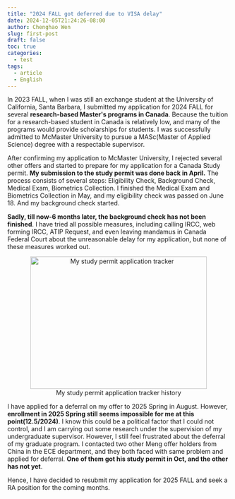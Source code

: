 ```yaml
---
title: "2024 FALL got deferred due to VISA delay"
date: 2024-12-05T21:24:26-08:00
author: Chenghao Wen
slug: first-post
draft: false
toc: true
categories:
  - test
tags:
  - article
  - English
---
```


In 2023 FALL, when I was still an exchange student at the University of California, Santa Barbara, I submitted my application for 2024 FALL for several **research-based Master's programs in Canada**. Because the tuition for a research-based student in Canada is relatively low, and many of the programs would provide scholarships for students. I was successfully admitted to McMaster University to pursue a MASc(Master of Applied Science) degree with a respectable supervisor.

After confirming my application to McMaster University, I rejected several other offers and started to prepare for my application for a Canada Study permit. **My submission to the study permit was done back in April.** The process consists of several steps: Eligibility Check, Background Check, Medical Exam, Biometrics Collection. I finished the Medical Exam and Biometrics Collection in May, and my eligibility check was passed on June 18. And my background check started.

**Sadly, till now-6 months later, the background check has not been finished**. I have tried all possible measures, including calling IRCC, web forming IRCC, ATIP Request, and even leaving mandamus in Canada Federal Court about the unreasonable delay for my application, but none of these measures worked out.


<figure style="text-align: center;">
    <img src="\psimages\StudypermitApp.png" alt="My study permit application tracker" style="width: 400px; height: 300px;">
    <figcaption>My study permit application tracker history</figcaption>
</figure>

I have applied for a deferral on my offer to 2025 Spring in August. However, **enrollment in 2025 Spring still seems impossible for me at this point(12.5/2024)**. I know this could be a political factor that I could not control, and I am carrying out some research under the supervision of my undergraduate supervisor. However, I still feel frustrated about the deferral of my graduate program.  I contacted two other Meng offer holders from China in the ECE department, and they both faced with same problem and applied for deferral. **One of them got his study permit in Oct, and the other has not yet**.

Hence, I have decided to resubmit my application for 2025 FALL and seek a RA position for the coming months.


